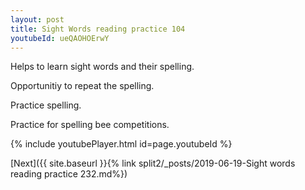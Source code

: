 ```yaml
---
layout: post
title: Sight Words reading practice 104
youtubeId: ueQAOHOErwY
---
```

 
 
Helps to learn sight words and their spelling.

Opportunitiy to repeat the spelling. 

Practice spelling. 
 
Practice for spelling bee competitions. 
 
{% include youtubePlayer.html id=page.youtubeId %}
 
 

[Next]({{ site.baseurl }}{% link  split2/_posts/2019-06-19-Sight words reading practice 232.md%})
 
